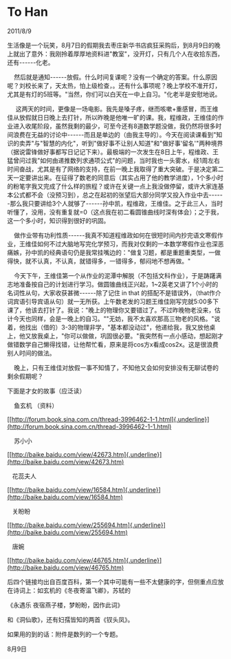 # To Han
2011/8/9

生活像是一个玩笑，8月7日的假期我去枣庄新华书店疯狂采购后，到8月9日的晚上就出了意外：我刚拎着厚厚地资料进"教室"，没开灯，只有几个人在收拾东西，还有------化老。

   
然后就是通知------放假。什么时间复课呢？没有一个确定的答案。什么原因呢？刘校长来了，天太热，怕上级检查，。还有什么事项呢？晚上学校不准开灯，尤其是有灯的5班等。"当然，你们可以白天在一中上自习。"化老半是安慰地说。

    
这两天的时间，更像是一场电影。我先是嗓子疼，继而咳嗽+重感冒，而王维佳从放假就日日晚上去打针，所以昨晚是他唯一旷的课。我，程维政，王维佳的作业进入收尾阶段，虽然我剩的最少，可至今还有8道数学题没做，我仍然将很多时间浪费在无益的讨论中------而且是单边的（由我主导的）。今天在阅读课看到"知识的卖弄"与"智慧的内化"，听到"做好事不让别人知道"和"做好事'留名'"两种境界（据说雷锋做好事都写日记记下来）。最极端的一次发生在8日上午，程维政、王猛曾问过我"如何由递推数列求通项公式"的问题，当时我也一头雾水，经1周左右时间奋战，尤其是有了网络的支持，在前一晚上我取得了重大突破。于是决定第二天一定要讲出来。在征得了数老的同意后（其实占用了他的教学进度），1个多小时的粉笔字我又完成了什么样的旅程？或许在关键一点上我没做停留，或许大家连基本公式都不会（没预习到），总之在起初的张望后大部分同学又投入作业中去------那么我只要讲给3个人就够了------孙中凯，程维政，王维佳。之于此三人，当时听懂了，没用，没有重复就=0（这点我在初二看圆锥曲线时深有体会）；之于我，这一个多小时，知识得到很好的巩固。

   
做作业带有功利性质------我真不知道程维政如何在很短时间内抄完语文寒假作业，王维佳如何不过大脑地写完化学预习，而我对仅剩的一本数学寒假作业也深恶痛嫉，孙中凯的经典语句仍是我常挂嘴边的："做复习题，都是重题重类型，一做得快，就不认真，不认真，就错得多，一错得多，郁闷地不想再做。"

   
今天下午，王维佳第一个从作业的泥潭中解脱（不包括文科作业），于是踌躇满志地准备按自己的计划进行学习。做圆锥曲线正兴起，1\~2英老又讲了1个小时的名词性从句，大家收获甚微------除了记住
in that
的搭配不是错误外，（that作介词宾语引导宾语从句）就一无所获。上午数老发的习题王维佳刚写完就5:00多下课了，他该去打针了。我说："晚上的物理你又要错过了。不过昨晚物老没来，估计今天也同样，会是一晚上的自习。""无妨，我不太喜欢那高三物老的风格。"说着，他找出（借的）3-3的物理非学，"基本都没动过"，他递给我，我又放他桌上，他又放我桌上，"你可以做做，巩固很必要。"我突然有一点小感动，想起刚才做错数学自己懒得找错，让他帮忙看，原来是将cos方x看成cos2x。这是很浪费别人时间的做法。

   
晚上，只有王维佳对放假一事不知情了，不知他又会如何安排没有无聊试卷的剩余假期呢？

下面是才女的故事（应泛读）

    鱼玄机 （资料）  

[[http://forum.book.sina.com.cn/thread-3996462-1-1.html]{.underline}](http://forum.book.sina.com.cn/thread-3996462-1-1.html)

    苏小小

[[http://baike.baidu.com/view/42673.htm]{.underline}](http://baike.baidu.com/view/42673.htm)

   花蕊夫人

[[http://baike.baidu.com/view/16584.htm]{.underline}](http://baike.baidu.com/view/16584.htm)

   关盼盼

[[http://baike.baidu.com/view/255694.htm]{.underline}](http://baike.baidu.com/view/255694.htm)

   唐婉

[[http://baike.baidu.com/view/46765.htm]{.underline}](http://baike.baidu.com/view/46765.htm)

后四个链接均出自百度百科，第一个其中可能有一些不太健康的字，但侧重点应放在诗词上：如玄机的《冬夜寄温飞卿》，苏轼的

《永遇乐 夜宿燕子楼，梦盼盼，因作此词》

和《洞仙歌》，还有妇孺皆知的两首《钗头凤》。

如果用的到的话：附件是数列的一个专题。

8月9日